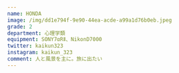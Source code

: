 ```yaml
---
name: HONDA
image: /img/dd1e794f-9e90-44ea-acde-a99a1d76b0eb.jpeg
grade: 2
department: 心理学類
equipment: SONY7‪α‬RⅡ、NikonD7000
twitter: kaikun323
instagram: kaikun_323
comment: 人と風景を主に。旅に出たい
---
```

